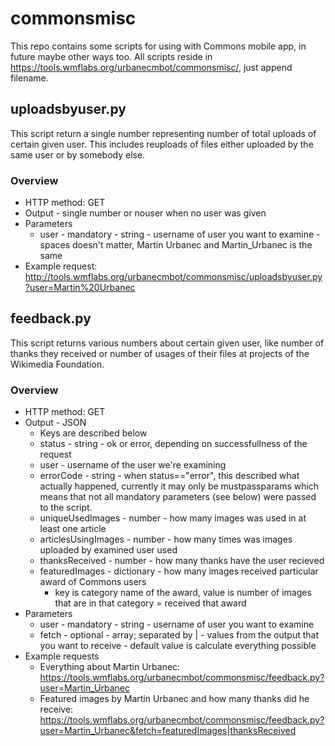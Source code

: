 # commonsmisc

This repo contains some scripts for using with Commons mobile app, in future maybe other ways too. All scripts reside in https://tools.wmflabs.org/urbanecmbot/commonsmisc/, just append filename. 

## uploadsbyuser.py

This script return a single number representing number of total uploads of certain given user. This includes reuploads of files either uploaded by the same user or by somebody else. 

### Overview
* HTTP method: GET
* Output - single number or nouser when no user was given
* Parameters
  * user - mandatory - string - username of user you want to examine - spaces doesn't matter, Martin Urbanec and Martin_Urbanec is the same
* Example request: http://tools.wmflabs.org/urbanecmbot/commonsmisc/uploadsbyuser.py?user=Martin%20Urbanec

## feedback.py

This script returns various numbers about certain given user, like number of thanks they received or number of usages of their files at projects of the Wikimedia Foundation. 

### Overview
* HTTP method: GET
* Output - JSON
  * Keys are described below
  * status - string - ok or error, depending on successfullness of the request
  * user - username of the user we're examining
  * errorCode - string - when status=="error", this described what actually happened, currently it may only be mustpassparams which means that not all mandatory parameters (see below) were passed to the script. 
  * uniqueUsedImages - number - how many images was used in at least one article
  * articlesUsingImages - number - how many times was images uploaded by examined user used
  * thanksReceived - number - how many thanks have the user recieved
  * featuredImages - dictionary - how many images received particular award of Commons users
    * key is category name of the award, value is number of images that are in that category = received that award
* Parameters
  * user - mandatory - string - username of user you want to examine
  * fetch - optional - array; separated by | - values from the output that you want to receive - default value is calculate everything possible
* Example requests
  * Everything about Martin Urbanec: https://tools.wmflabs.org/urbanecmbot/commonsmisc/feedback.py?user=Martin_Urbanec
  * Featured images by Martin Urbanec and how many thanks did he receive: https://tools.wmflabs.org/urbanecmbot/commonsmisc/feedback.py?user=Martin_Urbanec&fetch=featuredImages|thanksReceived
